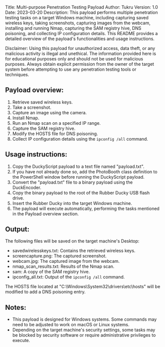 Title:         Multi-purpose Penetration Testing Payload
Author:        Tukru
Version:       1.0
Date:          2023-03-20
Description:   This payload performs multiple penetration testing tasks on a target Windows machine, including capturing saved wireless keys, taking screenshots, capturing images from the webcam, installing and running Nmap, capturing the SAM registry hive, DNS poisoning, and collecting IP configuration details. This README provides a detailed overview of the payload's functionalities and usage instructions.

Disclaimer:    Using this payload for unauthorized access, data theft, or any malicious activity is illegal and unethical. The information provided here is for educational purposes only and should not be used for malicious purposes. Always obtain explicit permission from the owner of the target system before attempting to use any penetration testing tools or techniques.

Payload overview:
-----------------
1. Retrieve saved wireless keys.
2. Take a screenshot.
3. Capture an image using the camera.
4. Install Nmap.
5. Run an Nmap scan on a specified IP range.
6. Capture the SAM registry hive.
7. Modify the HOSTS file for DNS poisoning.
8. Collect IP configuration details using the `ipconfig /all` command.

Usage instructions:
-------------------
1. Copy the DuckyScript payload to a text file named "payload.txt".
2. If you have not already done so, add the PhotoBooth class definition to the PowerShell window before running the DuckyScript payload.
3. Convert the "payload.txt" file to a binary payload using the DuckEncoder.
4. Copy the binary payload to the root of the Rubber Ducky USB flash drive.
5. Insert the Rubber Ducky into the target Windows machine.
6. The payload will execute automatically, performing the tasks mentioned in the Payload overview section.

Output:
-------
The following files will be saved on the target machine's Desktop:
- savedwirelesskeys.txt: Contains the retrieved wireless keys.
- screencapture.png: The captured screenshot.
- webcam.jpg: The captured image from the webcam.
- nmap_scan_results.txt: Results of the Nmap scan.
- sam: A copy of the SAM registry hive.
- ipconfig_all.txt: Output of the `ipconfig /all` command.

The HOSTS file located at "C:\Windows\System32\drivers\etc\hosts" will be modified to add a DNS poisoning entry.

Notes:
------
- This payload is designed for Windows systems. Some commands may need to be adjusted to work on macOS or Linux systems.
- Depending on the target machine's security settings, some tasks may be blocked by security software or require administrative privileges to execute.
